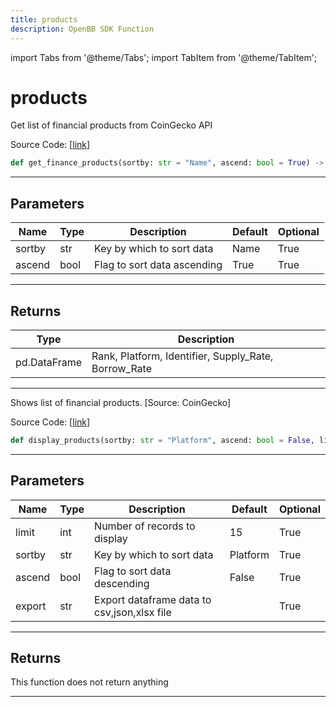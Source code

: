 ```yaml
---
title: products
description: OpenBB SDK Function
---
```


import Tabs from '@theme/Tabs';
import TabItem from '@theme/TabItem';

# products

<Tabs>
<TabItem value="model" label="Model" default>

Get list of financial products from CoinGecko API

Source Code: [[link](https://github.com/OpenBB-finance/OpenBBTerminal/tree/main/openbb_terminal/cryptocurrency/overview/pycoingecko_model.py#L292)]

```python
def get_finance_products(sortby: str = "Name", ascend: bool = True) -> pd.DataFrame
```
---
## Parameters

| Name | Type | Description | Default | Optional |
| ---- | ---- | ----------- | ------- | -------- |
| sortby | str | Key by which to sort data | Name | True |
| ascend | bool | Flag to sort data ascending | True | True |

---
## Returns

| Type | Description |
| ---- | ----------- |
| pd.DataFrame | Rank,  Platform, Identifier, Supply_Rate, Borrow_Rate |

---


</TabItem>
<TabItem value="view" label="View">

Shows list of financial products. [Source: CoinGecko]

Source Code: [[link](https://github.com/OpenBB-finance/OpenBBTerminal/tree/main/openbb_terminal/cryptocurrency/overview/pycoingecko_view.py#L587)]

```python
def display_products(sortby: str = "Platform", ascend: bool = False, limit: int = 15, export: str = "") -> None
```
---
## Parameters

| Name | Type | Description | Default | Optional |
| ---- | ---- | ----------- | ------- | -------- |
| limit | int | Number of records to display | 15 | True |
| sortby | str | Key by which to sort data | Platform | True |
| ascend | bool | Flag to sort data descending | False | True |
| export | str | Export dataframe data to csv,json,xlsx file |  | True |

---
## Returns

This function does not return anything

---


</TabItem>
</Tabs>